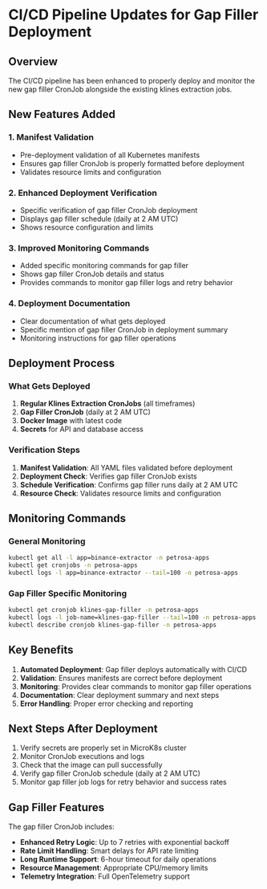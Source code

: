 # CI/CD Pipeline Updates for Gap Filler Deployment

## Overview
The CI/CD pipeline has been enhanced to properly deploy and monitor the new gap filler CronJob alongside the existing klines extraction jobs.

## New Features Added

### 1. **Manifest Validation**
- Pre-deployment validation of all Kubernetes manifests
- Ensures gap filler CronJob is properly formatted before deployment
- Validates resource limits and configuration

### 2. **Enhanced Deployment Verification**
- Specific verification of gap filler CronJob deployment
- Displays gap filler schedule (daily at 2 AM UTC)
- Shows resource configuration and limits

### 3. **Improved Monitoring Commands**
- Added specific monitoring commands for gap filler
- Shows gap filler CronJob details and status
- Provides commands to monitor gap filler logs and retry behavior

### 4. **Deployment Documentation**
- Clear documentation of what gets deployed
- Specific mention of gap filler CronJob in deployment summary
- Monitoring instructions for gap filler operations

## Deployment Process

### What Gets Deployed
1. **Regular Klines Extraction CronJobs** (all timeframes)
2. **Gap Filler CronJob** (daily at 2 AM UTC)
3. **Docker Image** with latest code
4. **Secrets** for API and database access

### Verification Steps
1. **Manifest Validation**: All YAML files validated before deployment
2. **Deployment Check**: Verifies gap filler CronJob exists
3. **Schedule Verification**: Confirms gap filler runs daily at 2 AM UTC
4. **Resource Check**: Validates resource limits and configuration

## Monitoring Commands

### General Monitoring
```bash
kubectl get all -l app=binance-extractor -n petrosa-apps
kubectl get cronjobs -n petrosa-apps
kubectl logs -l app=binance-extractor --tail=100 -n petrosa-apps
```

### Gap Filler Specific Monitoring
```bash
kubectl get cronjob klines-gap-filler -n petrosa-apps
kubectl logs -l job-name=klines-gap-filler --tail=100 -n petrosa-apps
kubectl describe cronjob klines-gap-filler -n petrosa-apps
```

## Key Benefits

1. **Automated Deployment**: Gap filler deploys automatically with CI/CD
2. **Validation**: Ensures manifests are correct before deployment
3. **Monitoring**: Provides clear commands to monitor gap filler operations
4. **Documentation**: Clear deployment summary and next steps
5. **Error Handling**: Proper error checking and reporting

## Next Steps After Deployment

1. Verify secrets are properly set in MicroK8s cluster
2. Monitor CronJob executions and logs
3. Check that the image can pull successfully
4. Verify gap filler CronJob schedule (daily at 2 AM UTC)
5. Monitor gap filler job logs for retry behavior and success rates

## Gap Filler Features

The gap filler CronJob includes:
- **Enhanced Retry Logic**: Up to 7 retries with exponential backoff
- **Rate Limit Handling**: Smart delays for API rate limiting
- **Long Runtime Support**: 6-hour timeout for daily operations
- **Resource Management**: Appropriate CPU/memory limits
- **Telemetry Integration**: Full OpenTelemetry support
